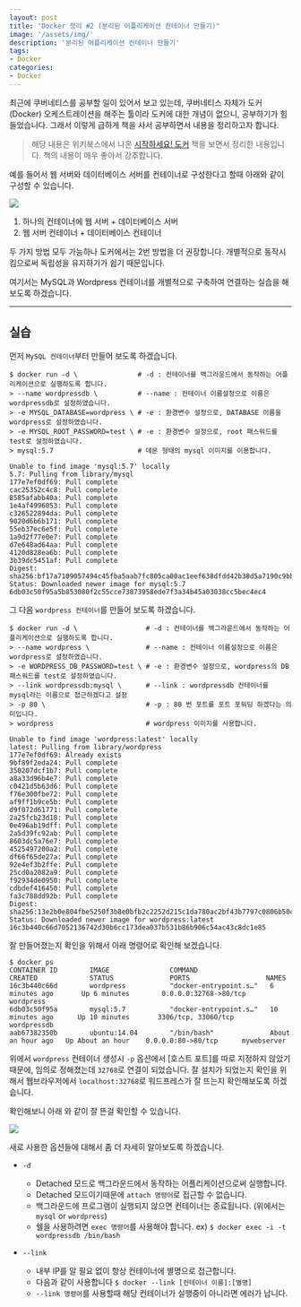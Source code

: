 ```yaml
---
layout: post
title: "Docker 정리 #2 (분리된 어플리케이션 컨테이너 만들기)"
image: '/assets/img/'
description: '분리된 어플리케이션 컨테이너 만들기'
tags:
- Docker
categories:
- Docker
---
```


최근에 쿠버네티스를 공부할 일이 있어서 보고 있는데, 쿠버네티스 자체가 도커(Docker) 오케스트레이션을 해주는 툴이라 도커에 대한 개념이 없으니, 
공부하기가 힘들었습니다. 그래서 이렇게 급하게 책을 사서 공부하면서 내용을 정리하고자 합니다.

> 해당 내용은 위키북스에서 나온 [시작하세요! 도커](https://book.naver.com/bookdb/book_detail.nhn?bid=11884948) 책을 보면서
정리한 내용입니다. 책의 내용이 매우 좋아서 강추합니다.

예를 들어서 웹 서버와 데이터베이스 서버를 컨테이너로 구성한다고 할때 아래와 같이 구성할 수 있습니다.

![](https://cdn-images-1.medium.com/max/2600/1*Em8K4Az7_bF8qh1OtxRffQ.png)

1. 하나의 컨테이너에 웹 서버 + 데이터베이스 서버
2. 웹 서버 컨테이너 + 데이터베이스 컨테이너

두 가지 방법 모두 가능하나 도커에서는 2번 방법을 더 권장합니다. 개별적으로 동작시킴으로써 독립성을 유지하기가 쉽기 때문입니다.

여기서는 MySQL과 Wordpress 컨테이너를 개별적으로 구축하여 연결하는 실습을 해보도록 하겠습니다.

---

## 실습

먼저 `MySQL 컨테이너`부터 만들어 보도록 하겠습니다.

```
$ docker run -d \               # -d : 컨테이너를 백그라운드에서 동작하는 어플리케이션으로 실행하도록 합니다.
> --name wordpressdb \          # --name : 컨테이너 이름설정으로 이름은 wordpressdb로 설정하였습니다.
> -e MYSQL_DATABASE=wordpress \ # -e : 환경변수 설정으로, DATABASE 이름을 wordpress로 설정하였습니다.
> -e MYSQL_ROOT_PASSWORD=test \ # -e : 환경변수 설정으로, root 패스워드를 test로 설정하였습니다.
> mysql:5.7                     # 데몬 형태의 mysql 이미지를 이용합니다.

Unable to find image 'mysql:5.7' locally
5.7: Pulling from library/mysql
177e7ef0df69: Pull complete
cac25352c4c8: Pull complete
8585afabb40a: Pull complete
1e4af4996053: Pull complete
c326522894da: Pull complete
9020d6b6b171: Pull complete
55eb37ec6e5f: Pull complete
1a9d2f77e0e7: Pull complete
d7e648ad64aa: Pull complete
4120d828ea6b: Pull complete
3b39dc5451af: Pull complete
Digest: sha256:bf17a7109057494c45fba5aab7fc805ca00ac1eef638dfdd42b38d5a7190c9bb
Status: Downloaded newer image for mysql:5.7
6db03c50f95a5b853080f2c55cce73873958ede7f3a34b45a03038cc5bec4ec4
```

그 다음 `wordpress 컨테이너`를 만들어 보도록 하겠습니다.

```
$ docker run -d \                 # -d : 컨테이너를 백그라운드에서 동작하는 어플리케이션으로 실행하도록 합니다.
> --name wordpress \              # --name : 컨테이너 이름설정으로 이름은 wordpress로 설정하였습니다.
> -e WORDPRESS_DB_PASSWORD=test \ # -e : 환경변수 설정으로, wordpress의 DB 패스워드를 test로 설정하였습니다.
> --link wordpressdb:mysql \      # --link : wordpressdb 컨테이너를 mysql라는 이름으로 접근하겠다고 설정
> -p 80 \                         # -p : 80 번 포트를 포트 포워딩 하겠다는 의미입니다.
> wordpress                       # wordpress 이미지를 사용합니다.

Unable to find image 'wordpress:latest' locally
latest: Pulling from library/wordpress
177e7ef0df69: Already exists
9bf89f2eda24: Pull complete
350207dcf1b7: Pull complete
a8a33d96b4e7: Pull complete
c0421d5b63d6: Pull complete
f76e300fbe72: Pull complete
af9ff1b9ce5b: Pull complete
d9f072d61771: Pull complete
2a25fcb23d18: Pull complete
0e496ab19dff: Pull complete
2a5d39fc92ab: Pull complete
8603dc5a76e7: Pull complete
4525497200a2: Pull complete
df66f65de27a: Pull complete
92e4ef3b2ffe: Pull complete
25cd0a2082a9: Pull complete
f92934de0950: Pull complete
cdbdef416450: Pull complete
fa3c788dd92b: Pull complete
Digest: sha256:13e2b0e804fbe5250f3b8e0bfb2c2252d215c1da780ac2bf43b7797c0806b50c
Status: Downloaded newer image for wordpress:latest
16c3b440c66d7052136742d30b6cc173dea037b531b86b906c54ac43c8dc1e85
```

잘 만들어졌는지 확인을 위해서 아래 명령어로 확인해 보겠습니다.

```
$ docker ps
CONTAINER ID        IMAGE               COMMAND                  CREATED             STATUS              PORTS                   NAMES
16c3b440c66d        wordpress           "docker-entrypoint.s…"   6 minutes ago       Up 6 minutes        0.0.0.0:32768->80/tcp   wordpress
6db03c50f95a        mysql:5.7           "docker-entrypoint.s…"   10 minutes ago      Up 10 minutes       3306/tcp, 33060/tcp     wordpressdb
aab67382350b        ubuntu:14.04        "/bin/bash"              About an hour ago   Up About an hour    0.0.0.0:80->80/tcp      mywebserver
```

위에서 `wordpress` 컨테이너 생성시 `-p` 옵션에서 [호스트 포트]를 따로 지정하지 않았기 때문에, 임의로 정해졌는데 `32768`로 연결이 되었습니다.
잘 설치가 되었는지 확인을 위해서 웹브라우저에서 `localhost:32768`로 워드프레스가 잘 뜨는지 확인해보도록 하겠습니다.

확인해보니 아래 와 같이 잘 뜬걸 확인할 수 있습니다.

![](https://cdn-images-1.medium.com/max/2600/1*z696MlWDwXxQO-CS_RA4Xw.png)
 
새로 사용한 옵션들에 대해서 좀 더 자세히 알아보도록 하겠습니다.

- `-d`
    - Detached 모드로 백그라운드에서 동작하는 어플리케이션으로써 실행합니다.
    - Detached 모드이기때문에 `attach 명령어`로 접근할 수 없습니다.
    - 백그라운드에 프로그램이 실행되지 않으면 컨테이너는 종료됩니다. (위에서는 `mysql` or `wordpress`)
    - 쉘을 사용하려면 `exec 명령어`를 사용해야 합니다. ex) `$ docker exec -i -t wordpressdb /bin/bash` 

- `--link`
    - 내부 IP를 알 필요 없이 항상 컨테이너에 별명으로 접근합니다.
    - 다음과 같이 사용합니다 `$ docker --link [컨테이너 이름]:[별명]`
    - `--link 명령어`를 사용할때 해당 컨테이너가 실행중이 아니라면 에러가 납니다.


